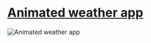 # [Animated weather app](https://abhilashgayen.github.io/animated-weather-app/)

![Animated weather app](https://user-images.githubusercontent.com/24368822/224473166-816771b6-b5dd-43f0-a7a6-54def8fcb714.jpg)

